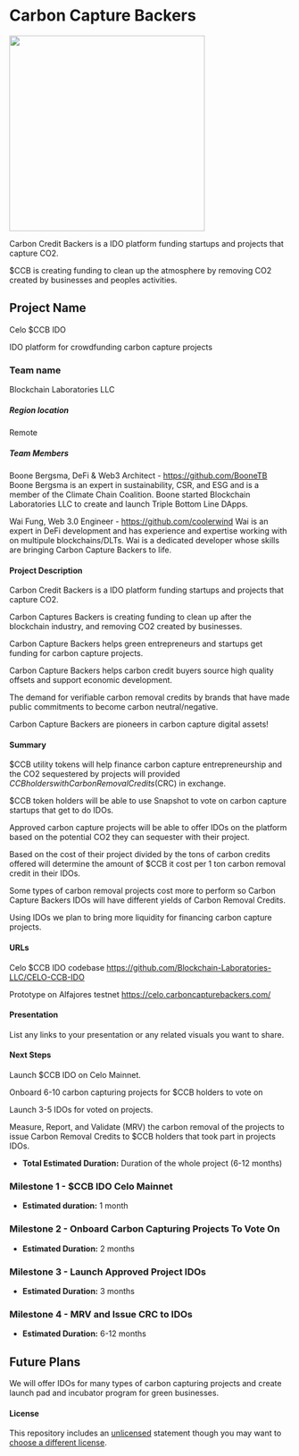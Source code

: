  # Carbon Capture Backers
 <img src="http://carboncapturebackers.com/wp-content/uploads/2021/11/CarbonCaptureBackers-CCB-token.png" width="350" align="center">
</br>

Carbon Credit Backers is a IDO platform funding startups and projects that capture CO2. 

$CCB is creating funding to clean up the atmosphere by removing CO2 created by businesses and peoples activities. 

## Project Name
Celo $CCB IDO

IDO platform for crowdfunding carbon capture projects

### Team name
Blockchain Laboratories LLC

##### Region location
Remote

##### Team Members
Boone Bergsma, DeFi & Web3 Architect - https://github.com/BooneTB
Boone Bergsma is an expert in sustainability, CSR, and ESG and is a member of the Climate Chain Coalition. Boone started Blockchain Laboratories LLC to create and launch Triple Bottom Line DApps.

Wai Fung, Web 3.0 Engineer - https://github.com/coolerwind
Wai is an expert in DeFi development and has experience and expertise working with on multipule blockchains/DLTs. Wai is a dedicated developer whose skills are bringing Carbon Capture Backers to life. 

#### Project Description
Carbon Credit Backers is a IDO platform funding startups and projects that capture CO2.

Carbon Captures Backers is creating funding to clean up after the blockchain industry, and removing CO2 created by businesses.

Carbon Capture Backers helps green entrepreneurs and startups get funding for carbon capture projects.

Carbon Capture Backers helps carbon credit buyers source high quality offsets and support economic development.

The demand for verifiable carbon removal credits by brands that have made public commitments to become carbon neutral/negative.

Carbon Capture Backers are pioneers in carbon capture digital assets!

#### Summary
$CCB utility tokens will help finance carbon capture entrepreneurship and the CO2 sequestered by projects will provided $CCB holders with Carbon Removal Credits ($CRC) in exchange. 

$CCB token holders will be able to use Snapshot to vote on carbon capture startups that get to do IDOs.

Approved carbon capture projects will be able to offer IDOs on the platform based on the potential CO2 they can sequester with their project.

Based on the cost of their project divided by the tons of carbon credits offered will determine the amount of $CCB it cost per 1 ton carbon removal credit in their IDOs.

Some types of carbon removal projects cost more to perform so Carbon Capture Backers IDOs will have different yields of Carbon Removal Credits.

Using IDOs we plan to bring more liquidity for financing carbon capture projects.

#### URLs
Celo $CCB IDO codebase https://github.com/Blockchain-Laboratories-LLC/CELO-CCB-IDO

Prototype on Alfajores testnet https://celo.carboncapturebackers.com/

#### Presentation
List any links to your presentation or any related visuals you want to share.

#### Next Steps
Launch $CCB IDO on Celo Mainnet.

Onboard 6-10 carbon capturing projects for $CCB holders to vote on

Launch 3-5 IDOs for voted on projects.

Measure, Report, and Validate (MRV) the carbon removal of the projects to issue Carbon Removal Credits to $CCB holders that took part in projects IDOs.

- **Total Estimated Duration:** Duration of the whole project (6-12 months)

### Milestone 1 - $CCB IDO Celo Mainnet

- **Estimated duration:** 1 month

### Milestone 2 - Onboard Carbon Capturing Projects To Vote On

- **Estimated Duration:** 2 months

### Milestone 3 - Launch Approved Project IDOs

- **Estimated Duration:** 3 months

### Milestone 4 - MRV and Issue CRC to IDOs

- **Estimated Duration:** 6-12 months

## Future Plans

We will offer IDOs for many types of carbon capturing projects and create launch pad and incubator program for green businesses.

#### License
This repository includes an [unlicensed](http://unlicense.org/) statement though you may want to [choose a different license](https://choosealicense.com/).
